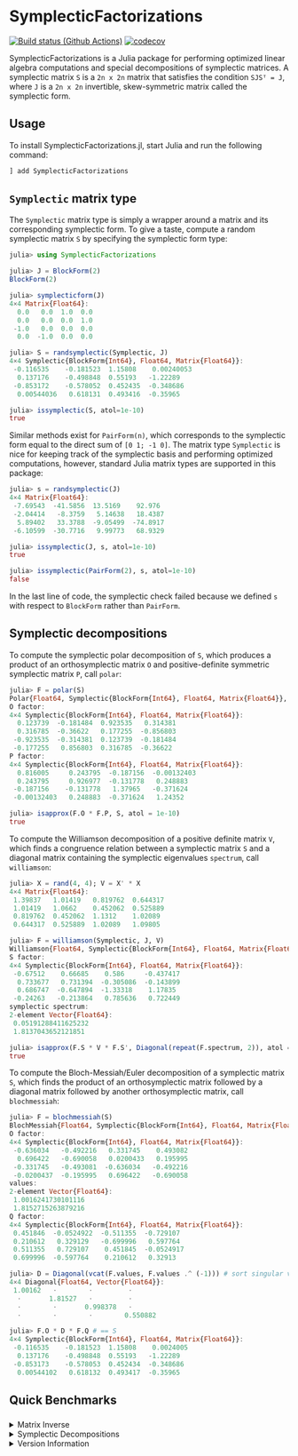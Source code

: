 # SymplecticFactorizations

[![Build status (Github Actions)](https://github.com/apkille/SymplecticFactorizations.jl/workflows/CI/badge.svg)](https://github.com/apkille/SymplecticFactorizations.jl/actions)
[![codecov](https://codecov.io/github/apkille/SymplecticFactorizations.jl/graph/badge.svg?token=JWMOD4FY6P)](https://codecov.io/github/apkille/SymplecticFactorizations.jl)

SymplecticFactorizations is a Julia package for performing optimized linear algebra computations and special decompositions of symplectic matrices. A symplectic matrix `S` is a `2n x 2n` matrix
that satisfies the condition `SJSᵀ = J`, where `J` is a `2n x 2n` invertible, skew-symmetric matrix called the symplectic form.

## Usage

To install SymplecticFactorizations.jl, start Julia and run the following command:

```julia
] add SymplecticFactorizations
```

## `Symplectic` matrix type

The `Symplectic` matrix type is simply a wrapper around a matrix and its corresponding symplectic form.
To give a taste, compute a random symplectic matrix `S` by specifying the symplectic form type:

```julia
julia> using SymplecticFactorizations

julia> J = BlockForm(2)
BlockForm(2)

julia> symplecticform(J)
4×4 Matrix{Float64}:
  0.0   0.0  1.0  0.0
  0.0   0.0  0.0  1.0
 -1.0   0.0  0.0  0.0
  0.0  -1.0  0.0  0.0

julia> S = randsymplectic(Symplectic, J)
4×4 Symplectic{BlockForm{Int64}, Float64, Matrix{Float64}}:
 -0.116535    -0.181523  1.15808    0.00240053
  0.137176    -0.498848  0.55193   -1.22289
 -0.853172    -0.578052  0.452435  -0.348686
  0.00544036   0.618131  0.493416  -0.35965

julia> issymplectic(S, atol=1e-10)
true
```
Similar methods exist for `PairForm(n)`, which corresponds to the symplectic form equal to the direct
sum of `[0 1; -1 0]`. The matrix type `Symplectic` is nice for keeping track of the symplectic basis
and performing optimized computations, however, standard Julia matrix types are supported in this package:

```julia
julia> s = randsymplectic(J)
4×4 Matrix{Float64}:
 -7.69543  -41.5856  13.5169    92.976
 -2.04414   -8.3759   5.14638   18.4387
  5.89402   33.3788  -9.05499  -74.8917
 -6.10599  -30.7716   9.99773   68.9329

julia> issymplectic(J, s, atol=1e-10)
true

julia> issymplectic(PairForm(2), s, atol=1e-10)
false
```
In the last line of code, the symplectic check failed because we defined `s` with respect to `BlockForm` rather than `PairForm`.

## Symplectic decompositions

To compute the symplectic polar decomposition of `S`, which produces a product of an orthosymplectic matrix `O` and positive-definite symmetric symplectic matrix `P`, call `polar`:

```julia
julia> F = polar(S)
Polar{Float64, Symplectic{BlockForm{Int64}, Float64, Matrix{Float64}}, Symplectic{BlockForm{Int64}, Float64, Matrix{Float64}}}
O factor:
4×4 Symplectic{BlockForm{Int64}, Float64, Matrix{Float64}}:
  0.123739  -0.181484  0.923535   0.314381
  0.316785  -0.36622   0.177255  -0.856803
 -0.923535  -0.314381  0.123739  -0.181484
 -0.177255   0.856803  0.316785  -0.36622
P factor:
4×4 Symplectic{BlockForm{Int64}, Float64, Matrix{Float64}}:
  0.816005     0.243795  -0.187156  -0.00132403
  0.243795     0.926977  -0.131778   0.248883
 -0.187156    -0.131778   1.37965   -0.371624
 -0.00132403   0.248883  -0.371624   1.24352

julia> isapprox(F.O * F.P, S, atol = 1e-10)
true
```

To compute the Williamson decomposition of a positive definite matrix `V`, which finds a congruence relation between a symplectic matrix `S` and a diagonal matrix containing the symplectic eigenvalues `spectrum`, call `williamson`:

```julia
julia> X = rand(4, 4); V = X' * X
4×4 Matrix{Float64}:
 1.39837   1.01419   0.819762  0.644317
 1.01419   1.0662    0.452062  0.525889
 0.819762  0.452062  1.1312    1.02089
 0.644317  0.525889  1.02089   1.09805

julia> F = williamson(Symplectic, J, V)
Williamson{Float64, Symplectic{BlockForm{Int64}, Float64, Matrix{Float64}}, Vector{Float64}}
S factor:
4×4 Symplectic{BlockForm{Int64}, Float64, Matrix{Float64}}:
 -0.67512    0.66685    0.586     -0.437417
  0.733677   0.731394  -0.305086  -0.143899
  0.686747  -0.647894  -1.33318    1.17835
 -0.24263   -0.213864   0.785636   0.722449
symplectic spectrum:
2-element Vector{Float64}:
 0.05191288411625232
 1.8137043652121851

julia> isapprox(F.S * V * F.S', Diagonal(repeat(F.spectrum, 2)), atol = 1e-10)
true
```

To compute the Bloch-Messiah/Euler decomposition of a symplectic matrix `S`, which finds the product of an orthosymplectic matrix followed by a diagonal matrix followed by another orthosymplectic matrix, call `blochmessiah`:

```julia
julia> F = blochmessiah(S)
BlochMessiah{Float64, Symplectic{BlockForm{Int64}, Float64, Matrix{Float64}}, Vector{Float64}}
O factor:
4×4 Symplectic{BlockForm{Int64}, Float64, Matrix{Float64}}:
 -0.636034   -0.492216   0.331745    0.493082
  0.696422   -0.690058   0.0200433   0.195995
 -0.331745   -0.493081  -0.636034   -0.492216
 -0.0200437  -0.195995   0.696422   -0.690058
values:
2-element Vector{Float64}:
 1.0016241730101116
 1.8152715263879216
Q factor:
4×4 Symplectic{BlockForm{Int64}, Float64, Matrix{Float64}}:
 0.451846  -0.0524922  -0.511355  -0.729107
 0.210612   0.329129   -0.699996   0.597764
 0.511355   0.729107    0.451845  -0.0524917
 0.699996  -0.597764    0.210612   0.32913

julia> D = Diagonal(vcat(F.values, F.values .^ (-1))) # sort singular values in direct sum form
4×4 Diagonal{Float64, Vector{Float64}}:
 1.00162   ⋅        ⋅         ⋅ 
  ⋅       1.81527   ⋅         ⋅ 
  ⋅        ⋅       0.998378   ⋅ 
  ⋅        ⋅        ⋅        0.550882

julia> F.O * D * F.Q # == S
4×4 Symplectic{BlockForm{Int64}, Float64, Matrix{Float64}}:
 -0.116535    -0.181523  1.15808    0.0024005
  0.137176    -0.498848  0.55193   -1.22289
 -0.853173    -0.578053  0.452434  -0.348686
  0.00544102   0.618132  0.493417  -0.35965
```

## Quick Benchmarks

### 

<details>
  <summary>Matrix Inverse</summary>
<p>

```julia
julia> S = randsymplectic(Symplectic, BlockForm(100));

julia> @btime inv($S.data);
  650.084 μs (9 allocations: 414.30 KiB)

julia> @btime inv($S);
  279.875 μs (12 allocations: 1.22 MiB)
```

</p>
</details>


<details>
  <summary>Symplectic Decompositions</summary>
<p>

```julia
julia> @btime polar(S) setup=(S=randsymplectic(Symplectic, BlockForm(100)));
  6.826 ms (29 allocations: 3.08 MiB)

julia> @btime williamson(J, V) setup=(X=rand(200,200); V=X'*X; J=BlockForm(100));
  22.587 ms (129 allocations: 6.77 MiB)
```
<p>
</details>

<details>
  <summary>Version Information</summary>
<p>

```julia
julia> versioninfo()
Julia Version 1.11.1
Commit 8f5b7ca12ad (2024-10-16 10:53 UTC)
Build Info:
  Official https://julialang.org/ release
Platform Info:
  OS: macOS (arm64-apple-darwin22.4.0)
  CPU: 8 × Apple M1 Pro
  WORD_SIZE: 64
  LLVM: libLLVM-16.0.6 (ORCJIT, apple-m1)
Threads: 1 default, 0 interactive, 1 GC (on 6 virtual cores)
```
<p>
</details>